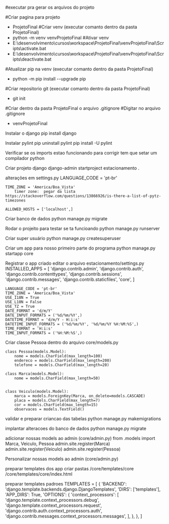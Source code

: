 #executar pra gerar os arquivos do projeto

#Criar pagina para projeto
* ProjetoFinal
#Criar venv (executar comanto dentro da pasta ProjetoFinal)
*	python -m venv venvProjetoFinal
#Ativar venv
*	E:\desenvolvimento\cursos\workspace\ProjetoFinal\venvProjetoFinal\Scripts\activate.bat
*	E:\desenvolvimento\cursos\workspace\ProjetoFinal\venvProjetoFinal\Scripts\deactivate.bat

#Atualizar pip na venv (executar comanto dentro da pasta ProjetoFinal)
*	python -m pip install --upgrade pip

#Criar repositorio git (executar comanto dentro da pasta ProjetoFinal)
*	git init

#Criar dentro da pasta ProjetoFinal o arquivo .gitignore
#Digitar no arquivo .gitignore
*	venvProjetoFinal

Instalar o django
	pip install django

Instalar pylint
	pip uninstall pylint
	pip install -U pylint
	
	
	
	
	
Verificar se os imports estao funcionando
	para corrigir tem que setar um compilador python
	
Criar projeto django
	django-admin startproject estacionamento .
	
alterações em  settings.py
	LANGUAGE_CODE = 'pt-br'
	
	TIME_ZONE = 'America/Boa_Vista'
		timer zone:  pegar da lista https://stackoverflow.com/questions/13866926/is-there-a-list-of-pytz-timezones
	
	ALLOWED_HOSTS = ['localhost',]

Criar banco de dados
	python manage.py migrate
	
Rodar o projeito para testar se ta funcioando
	python manage.py runserver

	
Criar super usuário
	python manage.py createsuperuser
		
Criar um app para nosso primeiro parte do programa
	python manage.py startapp core

Registrar o app criado editar o arquivo estacionamento/settings.py
	INSTALLED_APPS = [
		'django.contrib.admin',
		'django.contrib.auth',
		'django.contrib.contenttypes',
		'django.contrib.sessions',
		'django.contrib.messages',
		'django.contrib.staticfiles',
		'core',
	]
	
	
	LANGUAGE_CODE = 'pt-br'
	TIME_ZONE = 'America/Boa_Vista'
	USE_I18N = True
	USE_L10N = False
	USE_TZ = True
	DATE_FORMAT = 'd/m/Y'
	DATE_INPUT_FORMATS = ('%d/%m/%Y',) 
	DATETIME_FORMAT = 'd/m/Y - H:i:s'
	DATETIME_INPUT_FORMATS = ('%d/%m/%Y', '%d/%m/%Y %H:%M:%S',) 
	TIME_FORMAT = 'H:i:s'
	TIME_INPUT_FORMATS = ('%H:%M:%S',)
	
	
Criar classe Pessoa dentro do arquivo core/models.py

	class Pessoa(models.Model):
		nome = models.CharField(max_length=100)
		endereco = models.CharField(max_length=200)
		telefone = models.CharField(max_length=20)

	class Marca(models.Model):
		nome = models.CharField(max_length=50)


	class Veiculo(models.Model):
		marca = models.ForeignKey(Marca, on_delete=models.CASCADE)
		placa = models.CharField(max_length=7)
		cor = models.CharField(max_length=15)
		observaces = models.TextField()

validar e preparar  criancao das tabelas
	python manage.py makemigrations

implantar alteracoes do banco de dados
	python manage.py migrate

adicionar nossas models ao admin (core/admin.py)
	from .models import Marca, Veiculo, Pessoa
	admin.site.register(Marca)
	admin.site.register(Veiculo)
	admin.site.register(Pessoa)
	
Personalizar nossas models ao admin (core/admin.py)	
	
	
preparar templates dos app
	criar pastas
		/core/templates/core
		/core/templates/core/index.html
		
		
preparar templates padroes
	TEMPLATES = [
		{
			'BACKEND': 'django.template.backends.django.DjangoTemplates',
			'DIRS': ['templates'],
			'APP_DIRS': True,
			'OPTIONS': {
				'context_processors': [
					'django.template.context_processors.debug',
					'django.template.context_processors.request',
					'django.contrib.auth.context_processors.auth',
					'django.contrib.messages.context_processors.messages',
				],
			},
		},
	]		
	

	

